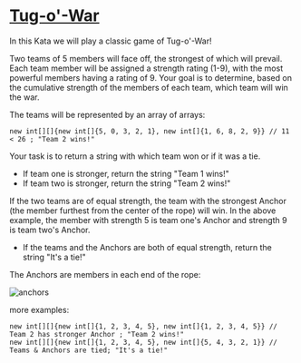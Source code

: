 # [Tug-o'-War](https://www.codewars.com/kata/tug-o-war "https://www.codewars.com/kata/547fb94931cce5f5de00024f")

In this Kata we will play a classic game of Tug-o'-War!

Two teams of 5 members will face off, the strongest of which will prevail.  Each team member will be assigned a strength rating (1-9), with the most powerful members having a rating of 9.  Your goal is to determine, based on the cumulative strength of the members of each team, which team will win the war.   

The teams will be represented by an array of arrays:

```
new int[][]{new int[]{5, 0, 3, 2, 1}, new int[]{1, 6, 8, 2, 9}} // 11 < 26 ; "Team 2 wins!"
```

Your task is to return a string with which team won or if it was a tie.

 - If team one is stronger, return the string "Team 1 wins!"
 - If team two is stronger, return the string "Team 2 wins!"

If the two teams are of equal strength, the team with the strongest Anchor (the member furthest from the center of the rope) will win.  In the above example, the member with strength 5 is team one's Anchor and strength 9 is team two's Anchor.

 - If the teams and the Anchors are both of equal strength, return the string "It's a tie!" 

The Anchors are members in each end of the rope:

![anchors](https://i.imgur.com/w3MJF2V.jpg)

more examples:

```
new int[][]{new int[]{1, 2, 3, 4, 5}, new int[]{1, 2, 3, 4, 5}} // Team 2 has stronger Anchor ; "Team 2 wins!"
new int[][]{new int[]{1, 2, 3, 4, 5}, new int[]{5, 4, 3, 2, 1}} // Teams & Anchors are tied; "It's a tie!"
```